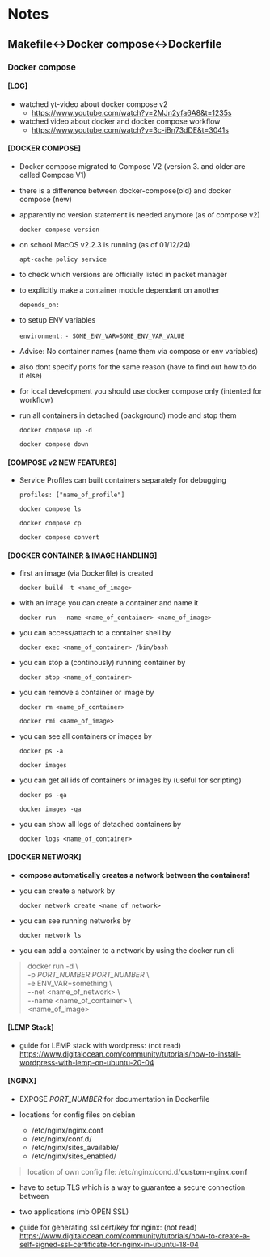 # Notes

## Makefile<->Docker compose<->Dockerfile

### Docker compose

#### [LOG]
- watched yt-video about docker compose v2
    - https://www.youtube.com/watch?v=2MJn2yfa6A8&t=1235s
- watched video about docker and docker compose workflow
    - https://www.youtube.com/watch?v=3c-iBn73dDE&t=3041s

#### [DOCKER COMPOSE]
- Docker compose migrated to Compose V2
(version 3. and older are called Compose V1)
- there is a difference between docker-compose(old) and docker compose (new)
- apparently no version statement is needed anymore (as of compose v2)

    ` docker compose version `

- on school MacOS v2.2.3 is running (as of 01/12/24)

    ` apt-cache policy service `

- to check which versions are officially listed in packet manager

- to explicitly make a container module dependant on another

    ` depends_on: `

- to setup ENV variables

    ` environment: `
    ` - SOME_ENV_VAR=SOME_ENV_VAR_VALUE `

- Advise: No container names (name them via compose or env variables)
- also dont specify ports for the same reason (have to find out how to do it else)
- for local development you should use docker compose only (intented for workflow)

- run all containers in detached (background) mode and stop them

    ` docker compose up -d `

    ` docker compose down `

#### [COMPOSE v2 NEW FEATURES]

- Service Profiles can built containers separately for debugging

    ` profiles: ["name_of_profile"] `

    ` docker compose ls `

    ` docker compose cp `

    ` docker compose convert `

#### [DOCKER CONTAINER & IMAGE HANDLING]
- first an image (via Dockerfile) is created 

    `docker build -t <name_of_image>`

- with an image you can create a container and name it

    ` docker run --name <name_of_container> <name_of_image> `

- you can access/attach to a container shell by

    ` docker exec <name_of_container> /bin/bash `

- you can stop a (continously) running container by

    ` docker stop <name_of_container> `

- you can remove a container or image by

    ` docker rm <name_of_container> `

    ` docker rmi <name_of_image> `

- you can see all containers or images by

    ` docker ps -a `

    ` docker images `

- you can get all ids of containers or images by (useful for scripting)

    ` docker ps -qa `

    ` docker images -qa `

- you can show all logs of detached containers by

    ` docker logs <name_of_container> `

#### [DOCKER NETWORK]

- **compose automatically creates a network between the containers!**

- you can create a network by

    ` docker network create <name_of_network> `

- you can see running networks by

    ` docker network ls `

- you can add a container to a network by using the docker run cli

>   docker run -d \  
>   -p *PORT_NUMBER*:*PORT_NUMBER* \  
>   -e ENV_VAR=something \  
>   --net <name_of_network> \  
>   --name <name_of_container> \  
>   <name_of_image>

#### [LEMP Stack]
- guide for LEMP stack with wordpress: (not read)
https://www.digitalocean.com/community/tutorials/how-to-install-wordpress-with-lemp-on-ubuntu-20-04

#### [NGINX]
- EXPOSE *PORT_NUMBER* for documentation in Dockerfile

- locations for config files on debian
    - /etc/nginx/nginx.conf
    - /etc/nginx/conf.d/
    - /etc/nginx/sites_available/
    - /etc/nginx/sites_enabled/

> location of own config file: /etc/nginx/cond.d/**custom-nginx.conf**

- have to setup TLS which is a way to guarantee a secure connection between
- two applications (mb OPEN SSL)

- guide for generating ssl cert/key for nginx: (not read)
https://www.digitalocean.com/community/tutorials/how-to-create-a-self-signed-ssl-certificate-for-nginx-in-ubuntu-18-04


